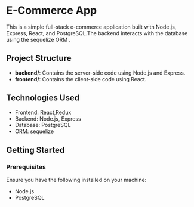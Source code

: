 # E-Commerce App

This is a simple full-stack e-commerce application built with Node.js, Express, React, and PostgreSQL.The backend interacts with the database using the sequelize ORM .

## Project Structure

- **backend/**: Contains the server-side code using Node.js and Express.
- **frontend/**: Contains the client-side code using React.

## Technologies Used

- Frontend: React,Redux
- Backend: Node.js, Express
- Database: PostgreSQL
- ORM: sequelize

## Getting Started

### Prerequisites

Ensure you have the following installed on your machine:

- Node.js
- PostgreSQL

